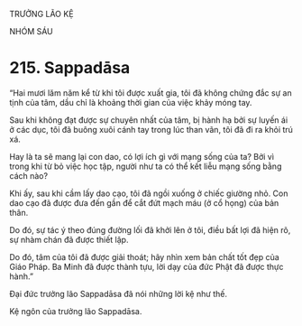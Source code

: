 TRƯỞNG LÃO KỆ

NHÓM SÁU

# 215. Sappadāsa

“Hai mươi lăm năm kể từ khi tôi được xuất gia, tôi đã không chứng đắc sự an tịnh của tâm, dầu chỉ là khoảng thời gian của việc khảy móng tay.

Sau khi không đạt được sự chuyên nhất của tâm, bị hành hạ bởi sự luyến ái ở các dục, tôi đã buông xuôi cánh tay trong lúc than vãn, tôi đã đi ra khỏi trú xá.

Hay là ta sẽ mang lại con dao, có lợi ích gì với mạng sống của ta? Bởi vì trong khi từ bỏ việc học tập, người như ta có thể kết liễu mạng sống bằng cách nào?

Khi ấy, sau khi cầm lấy dao cạo, tôi đã ngồi xuống ở chiếc giường nhỏ. Con dao cạo đã được đưa đến gần để cắt đứt mạch máu (ở cổ họng) của bản thân.

Do đó, sự tác ý theo đúng đường lối đã khởi lên ở tôi, điều bất lợi đã hiện rõ, sự nhàm chán đã được thiết lập.

Do đó, tâm của tôi đã được giải thoát; hãy nhìn xem bản chất tốt đẹp của Giáo Pháp. Ba Minh đã được thành tựu, lời dạy của đức Phật đã được thực hành.”

Đại đức trưởng lão Sappadāsa đã nói những lời kệ như thế.

Kệ ngôn của trưởng lão Sappadāsa.
